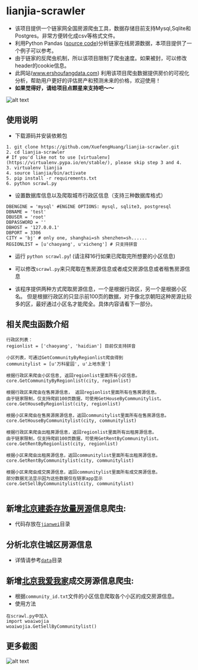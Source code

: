 # lianjia-scrawler
+ 该项目提供一个链家网全国房源爬虫工具，数据存储目前支持Mysql,Sqlite和Postgres。非常方便转化成csv等格式文件。
+ 利用Python Pandas ([source code](https://github.com/XuefengHuang/lianjia-scrawler/blob/master/data/lianjia.ipynb))分析链家在线房源数据，本项目提供了一个例子可以参考。
+ 由于链家的反爬虫机制，所以该项目限制了爬虫速度。如果被封，可以修改header的cookie信息。
+ 此网站(www.ershoufangdata.com) 利用该项目爬虫数据提供房价的可视化分析，帮助用户更好的评估房产和预测未来的价格，欢迎使用！
+ **如果觉得好，请给项目点颗星来支持吧～～** 

![alt text](https://github.com/XuefengHuang/lianjia-scrawler/blob/master/screenshots/homepage_1.png)

## 使用说明
+ 下载源码并安装依赖包
```
1. git clone https://github.com/XuefengHuang/lianjia-scrawler.git
2. cd lianjia-scrawler
# If you'd like not to use [virtualenv](https://virtualenv.pypa.io/en/stable/), please skip step 3 and 4.
3. virtualenv lianjia
4. source lianjia/bin/activate
5. pip install -r requirements.txt
6. python scrawl.py
```

+ 设置数据库信息以及爬取城市行政区信息（支持三种数据库格式）
```
DBENGINE = 'mysql' #ENGINE OPTIONS: mysql, sqlite3, postgresql
DBNAME = 'test'
DBUSER = 'root'
DBPASSWORD = ''
DBHOST = '127.0.0.1'
DBPORT = 3306
CITY = 'bj' # only one, shanghai=sh shenzhen=sh......
REGIONLIST = [u'chaoyang', u'xicheng'] # 只支持拼音
```

+ 运行 `python scrawl.py`! (请注释16行如果已爬取完所想要的小区信息)

+ 可以修改`scrawl.py`来只爬取在售房源信息或者成交房源信息或者租售房源信息

+ 该程序提供两种方式爬取房源信息，一个是根据行政区，另一个是根据小区名。 但是根据行政区的只显示前100页的数据，对于像北京朝阳这种房源比较多的区，最好通过小区名才能爬全。具体内容请看下一部分。


## 相关爬虫函数介绍
```
行政区列表：
regionlist = ['chaoyang', 'haidian'] 目前仅支持拼音

小区列表，可通过GetCommunityByRegionlist爬虫得到
communitylist = [u'万科星园', u'上地东里']

根据行政区来爬虫小区信息, 返回regionlist里面所有小区信息。
core.GetCommunityByRegionlist(city, regionlist)

根据行政区来爬虫在售房源信息， 返回regionlist里面所有在售房源信息。
由于链家限制，仅支持爬前100页数据，可使用GetHouseByCommunitylist。
core.GetHouseByRegionlist(city, regionlist)

根据小区来爬虫在售房源房源信息，返回communitylist里面所有在售房源信息。
core.GetHouseByCommunitylist(city, communitylist)

根据行政区来爬虫出租房源信息，返回regionlist里面所有出租房源信息。
由于链家限制，仅支持爬前100页数据，可使用GetRentByCommunitylist。
core.GetRentByRegionlist(city, regionlist)

根据小区来爬虫出租房源信息，返回communitylist里面所有出租房源信息。
core.GetRentByCommunitylist(city, communitylist)

根据小区来爬虫成交房源信息，返回communitylist里面所有成交房源信息。
部分数据无法显示因为这些数据仅在链家app显示
core.GetSellByCommunitylist(city, communitylist)


```

## 新增[北京建委存放量房源](http://210.75.213.188/shh/portal/bjjs2016/index.aspx)信息爬虫:
+ 代码存放在[`jianwei`](https://github.com/XuefengHuang/lianjia-scrawler/blob/master/jianwei/jianwei.py)目录

## 分析北京住城区房源信息
+ 详情请参考[`data`](https://github.com/XuefengHuang/lianjia-scrawler/blob/master/data/lianjia.ipynb)目录

## 新增[北京我爱我家](https://bj.5i5j.com/)成交房源信息爬虫:
+ 根据`community_id.txt`文件的小区信息爬取各个小区的成交房源信息。
+ 使用方法
```
在scrawl.py中加入
import woaiwojia
woaiwojia.GetSellByCommunitylist()
```

## 更多截图
![alt text](https://github.com/XuefengHuang/lianjia-scrawler/blob/master/screenshots/community_1.png)
